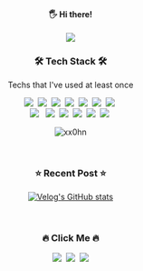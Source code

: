 <h4 align="center"> 🖐 Hi there!</h4>

<p align="center">
  <a href="https://hits.seeyoufarm.com"><img src="https://hits.seeyoufarm.com/api/count/incr/badge.svg?url=https%3A%2F%2Fgithub.com%2Fxx0hnm&count_bg=%23ED6DA3&title_bg=%2386757E&icon=github.svg&icon_color=%23E1DEDE&title=hits&edge_flat=false"/></a>
</p>

<h3 align="center">🛠 Tech Stack 🛠</h3>

<p align="center"> Techs that I've used at least once </p>

<p align="center">
  <img src="https://img.shields.io/badge/Python-3766AB?style=flat-square&logo=Python&logoColor=white"/></a>&nbsp 
  <img src="https://img.shields.io/badge/Java-007396?style=flat-square&logo=Java&logoColor=white"/></a>&nbsp 
  <img src="https://img.shields.io/badge/C++-00599C?style=flat-square&logo=C%2B%2B&logoColor=white"/></a>&nbsp 
  <img src="https://img.shields.io/badge/C-A8B9CC?style=flat-square&logo=C&logoColor=white"/></a>&nbsp 
  <img src="https://img.shields.io/badge/Javascript-ffb13b?style=flat-square&logo=javascript&logoColor=white"/></a>&nbsp 
  <img src="https://img.shields.io/badge/css-1572B6?style=flat-square&logo=css3&logoColor=white"/></a>&nbsp 
  <img src="https://img.shields.io/badge/html5-E34F26?style=flat-square&logo=html5&logoColor=white"/></a>&nbsp 
  <br>
  <img src="https://img.shields.io/badge/Node.js-339933?style=flat-square&logo=Node.js&logoColor=white"/></a> &nbsp
  <img src="https://img.shields.io/badge/Mysql-E6B91E?style=flat-square&logo=MySql&logoColor=white"/></a>&nbsp 
  <img src="https://img.shields.io/badge/aws-333664?style=flat-square&logo=amazon-aws&logoColor=white"/></a>&nbsp
  <img src="https://img.shields.io/badge/github-181717?style=flat-square&logo=github&logoColor=white"/></a>&nbsp
  <img src="https://img.shields.io/badge/shell-5391FE?style=flat-square&logo=powershell&logoColor=white"/></a>&nbsp
  <img src="https://img.shields.io/badge/Linux-FCC624?style=flat-square&logo=Linux&logoColor=white"/></a>&nbsp
  

</p>

<p align="center">
  <img src="https://github-readme-streak-stats.herokuapp.com/?user=xx0hn&" alt="xx0hn" /></p>

<br>

<h3 align="center">⭐ Recent Post ⭐</h3>

<div align="center" style="text-align:center">
  
  [![Velog's GitHub stats](https://velog-readme-stats.vercel.app/api?name=xx0hn)](https://velog.io/@xx0hn)
  
</div>
  
<br>


<h3 align="center"> 🔥 Click Me 🔥 </h3>
<p align="center">
  <a href="https://velog.io/@xx0hn"><img src="https://img.shields.io/badge/Tech%20Blog-11B48A?style=flat-square&logo=Vimeo&logoColor=white&link=https://velog.io/@xx0hn"/></a>&nbsp
  <a href="https://www.instagram.com/xx0hn/"><img src="https://img.shields.io/badge/Instagram-E4405F?style=flat-square&logo=Instagram&logoColor=white&link=https://www.instagram.com/xx0hn/"/></a>&nbsp
  <a href="xx0hnhwang@gmail.com"><img src="https://img.shields.io/badge/Gmail-d14836?style=flat-square&logo=Gmail&logoColor=white&link=xx0hnhwang@gmail.com"/></a>
</p>
